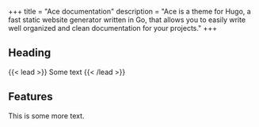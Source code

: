 +++
title = "Ace documentation"
description = "Ace is a theme for Hugo, a fast static website generator written in Go, that allows you to easily write well organized and clean documentation for your projects."
+++

## Heading

{{< lead >}}
Some text
{{< /lead >}}

## Features

This is some more text.
